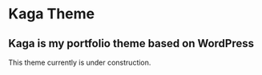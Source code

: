 # Kaga Theme

## Kaga is my portfolio theme based on WordPress

This theme currently is under construction.
